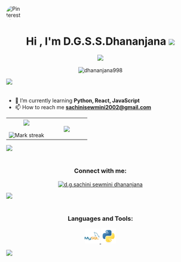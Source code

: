 <!-- Pinterest circular badge -->
<a href="https://www.pinterest.com/pin/281543724882435/" target="_blank" rel="noopener noreferrer">
  <img src="assets/pinterest.png" 
       alt="Pinterest pin" width="40" height="40" 
       style="border-radius:50%; object-fit:cover; display:inline-block; vertical-align:middle;">
</a>

<h1 align="center">Hi , I'm D.G.S.S.Dhananjana <img src="https://media.giphy.com/media/hvRJCLFzcasrR4ia7z/giphy.gif" width="35"></h1>

<p align="center">
  <a href="https://github.com/DenverCoder1/readme-typing-svg">
    <img src="https://readme-typing-svg.herokuapp.com?font=Time+New+Roman&color=cyan&size=25&center=true&vCenter=true&width=600&height=100&lines=D.G.S.S+Dhananjana..&hearts;++;Self-taught+Front-End+Developer,;Software+Engineering+Student,;;Active+Learner/Researcher,;Love+to+learn..<3">
  </a>
</p>

<p align="center">
  <img src="https://komarev.com/ghpvc/?username=dhananjana998&label=Profile%20views&color=0e75b6&style=flat" alt="dhananjana998" />
</p>

<img src="https://user-images.githubusercontent.com/73097560/115834477-dbab4500-a447-11eb-908a-139a6edaec5c.gif"><br><br>

- 🌱 I’m currently learning **Python, React, JavaScript**
- 📫 How to reach me **sachinisewmini2002@gmail.com**

<!--- stats & Trophy (start) -->
<p align="center">
  <!--- stats (start) -->
  <table align="center">
    <tr border="none">
      <td width="50%" align="center">
        <img  align="center"  src="https://github-readme-stats.vercel.app/api?username=dhananjana998&theme=dark&show_icons=true&count_private=true" />
        <br></br>
        <img  title="🔥 Get streak stats for your profile at git.io/streak-stats" alt="Mark streak" src="https://github-readme-streak-stats.herokuapp.com/?user=dhananjana998&theme=dark&hide_border=false" /> 
      </td>
      <td width="50%" align="center">
        <img  align="center"  src="https://github-readme-stats.anuraghazra1.vercel.app/api/top-langs/?username=dhananjana998&theme=dark&hide_border=false&no-bg=true&no-frame=true&langs_count=10"/>
      </td>
    </tr>
  </table>
  <!--- stats (end) -->
</p>        

<img src="https://user-images.githubusercontent.com/73097560/115834477-dbab4500-a447-11eb-908a-139a6edaec5c.gif"><br><br>

<h3 align="center">Connect with me:</h3>
<p align="center">
  <a href="https://linkedin.com/in/d.g.sachini sewmini dhananjana" target="blank">
    <img align="center" src="https://raw.githubusercontent.com/rahuldkjain/github-profile-readme-generator/master/src/images/icons/Social/linked-in-alt.svg" alt="d.g.sachini sewmini dhananjana" height="30" width="40" />
  </a>
</p>

<img src="https://user-images.githubusercontent.com/73097560/115834477-dbab4500-a447-11eb-908a-139a6edaec5c.gif"><br><br>

<h3 align="center">Languages and Tools:</h3>
<p align="center">
  <a href="https://www.mysql.com/" target="_blank" rel="noreferrer"> 
    <img src="https://raw.githubusercontent.com/devicons/devicon/master/icons/mysql/mysql-original-wordmark.svg" alt="mysql" width="40" height="40"/> 
  </a> 
  <a href="https://www.python.org" target="_blank" rel="noreferrer"> 
    <img src="https://raw.githubusercontent.com/devicons/devicon/master/icons/python/python-original.svg" alt="python" width="40" height="40"/> 
  </a> 
</p>

<img src="https://user-images.githubusercontent.com/73097560/115834477-dbab4500-a447-11eb-908a-139a6edaec5c.gif"><br><br>
